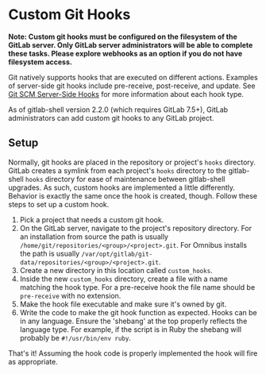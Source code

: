 # Custom Git Hooks

**Note: Custom git hooks must be configured on the filesystem of the GitLab
server. Only GitLab server administrators will be able to complete these tasks.
Please explore webhooks as an option if you do not have filesystem access.**

Git natively supports hooks that are executed on different actions.
Examples of server-side git hooks include pre-receive, post-receive, and update.
See
[Git SCM Server-Side Hooks](http://git-scm.com/book/en/v2/Customizing-Git-Git-Hooks#Server-Side-Hooks)
for more information about each hook type.

As of gitlab-shell version 2.2.0 (which requires GitLab 7.5+), GitLab
administrators can add custom git hooks to any GitLab project.

## Setup

Normally, git hooks are placed in the repository or project's `hooks` directory.
GitLab creates a symlink from each project's `hooks` directory to the
gitlab-shell `hooks` directory for ease of maintenance between gitlab-shell
upgrades. As such, custom hooks are implemented a little differently. Behavior
is exactly the same once the hook is created, though. Follow these steps to
set up a custom hook.

1. Pick a project that needs a custom git hook.
1. On the GitLab server, navigate to the project's repository directory.
For an installation from source the path is usually
`/home/git/repositories/<group>/<project>.git`. For Omnibus installs the path is
usually `/var/opt/gitlab/git-data/repositories/<group>/<project>.git`.
1. Create a new directory in this location called `custom_hooks`.
1. Inside the new `custom_hooks` directory, create a file with a name matching
the hook type. For a pre-receive hook the file name should be `pre-receive` with
no extension.
1. Make the hook file executable and make sure it's owned by git.
1. Write the code to make the git hook function as expected. Hooks can be
in any language. Ensure the 'shebang' at the top properly reflects the language
type. For example, if the script is in Ruby the shebang will probably be
`#!/usr/bin/env ruby`.

That's it! Assuming the hook code is properly implemented the hook will fire
as appropriate.
